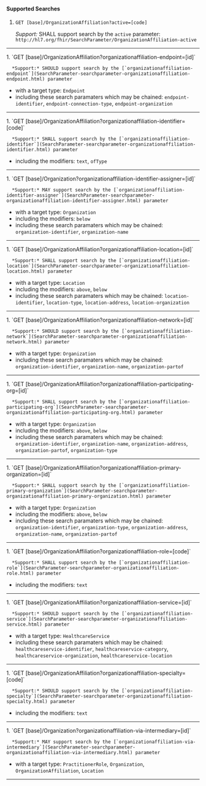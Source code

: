 #### Supported Searches

1. `GET [base]/OrganizationAffiliation?active=[code]`

      *Support:* SHALL support search by the `active` parameter: `http://hl7.org/fhir/SearchParameter/OrganizationAffiliation-active`
<hr />
1. `GET [base]/OrganizationAffiliation?organizationaffiliation-endpoint=[id]`

      *Support:* SHOULD support search by the [`organizationaffiliation-endpoint`](SearchParameter-searchparameter-organizationaffiliation-endpoint.html) parameter
   - with a target type:  `Endpoint`   
   - including these search paramaters which may be chained:  `endpoint-identifier`, `endpoint-connection-type`, `endpoint-organization`
<hr />
1. `GET [base]/OrganizationAffiliation?organizationaffiliation-identifier=[code]`

      *Support:* SHALL support search by the [`organizationaffiliation-identifier`](SearchParameter-searchparameter-organizationaffiliation-identifier.html) parameter
   - including the modifiers:  `text`, `ofType`   
<hr />
1. `GET [base]/Organization?organizationaffiliation-identifier-assigner=[id]`

      *Support:* MAY support search by the [`organizationaffiliation-identifier-assigner`](SearchParameter-searchparameter-organizationaffiliation-identifier-assigner.html) parameter
   - with a target type:  `Organization`
   - including the modifiers:  `below`  
   - including these search paramaters which may be chained:  `organization-identifier`, `organization-name`
<hr />
1. `GET [base]/OrganizationAffiliation?organizationaffiliation-location=[id]`

      *Support:* SHALL support search by the [`organizationaffiliation-location`](SearchParameter-searchparameter-organizationaffiliation-location.html) parameter
   - with a target type:  `Location`
   - including the modifiers:  `above`, `below`  
   - including these search paramaters which may be chained:  `location-identifier`, `location-type`, `location-address`, `location-organization`
<hr />
1. `GET [base]/OrganizationAffiliation?organizationaffiliation-network=[id]`

      *Support:* SHOULD support search by the [`organizationaffiliation-network`](SearchParameter-searchparameter-organizationaffiliation-network.html) parameter
   - with a target type:  `Organization`   
   - including these search paramaters which may be chained:  `organization-identifier`, `organization-name`, `organization-partof`
<hr />
1. `GET [base]/OrganizationAffiliation?organizationaffiliation-participating-org=[id]`

      *Support:* SHALL support search by the [`organizationaffiliation-participating-org`](SearchParameter-searchparameter-organizationaffiliation-participating-org.html) parameter
   - with a target type:  `Organization`
   - including the modifiers:  `above`, `below`  
   - including these search paramaters which may be chained:  `organization-identifier`, `organization-name`, `organization-address`, `organization-partof`, `organization-type`
<hr />
1. `GET [base]/OrganizationAffiliation?organizationaffiliation-primary-organization=[id]`

      *Support:* SHALL support search by the [`organizationaffiliation-primary-organization`](SearchParameter-searchparameter-organizationaffiliation-primary-organization.html) parameter
   - with a target type:  `Organization`
   - including the modifiers:  `above`, `below`  
   - including these search paramaters which may be chained:  `organization-identifier`, `organization-type`, `organization-address`, `organization-name`, `organization-partof`
<hr />
1. `GET [base]/OrganizationAffiliation?organizationaffiliation-role=[code]`

      *Support:* SHALL support search by the [`organizationaffiliation-role`](SearchParameter-searchparameter-organizationaffiliation-role.html) parameter  
   - including the modifiers:  `text`   
<hr />
1. `GET [base]/OrganizationAffiliation?organizationaffiliation-service=[id]`

      *Support:* SHOULD support search by the [`organizationaffiliation-service`](SearchParameter-searchparameter-organizationaffiliation-service.html) parameter
   - with a target type:  `HealthcareService`   
   - including these search paramaters which may be chained:  `healthcareservice-identifier`, `healthcareservice-category`, `healthcareservice-organization`, `healthcareservice-location`
<hr />
1. `GET [base]/OrganizationAffiliation?organizationaffiliation-specialty=[code]`

      *Support:* SHOULD support search by the [`organizationaffiliation-specialty`](SearchParameter-searchparameter-organizationaffiliation-specialty.html) parameter  
   - including the modifiers:  `text`   
<hr />
1. `GET [base]/Organization?organizationaffiliation-via-intermediary=[id]`

      *Support:* MAY support search by the [`organizationaffiliation-via-intermediary`](SearchParameter-searchparameter-organizationaffiliation-via-intermediary.html) parameter
   - with a target type:  `PractitionerRole`, `Organization`, `OrganizationAffiliation`, `Location`    
<hr />
